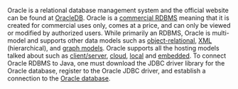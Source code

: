 Oracle is a relational database management system and the official website can be found at [OracleDB](https://www.oracle.com/database/). Oracle is a [commercial RDBMS](https://www.navisite.com/blog/open-source-vs-commercial-database-systems/) meaning that it is created for commercial uses only, comes at a price, and can only be viewed or modified by authorized users. While primarily an RDBMS, Oracle is multi-model and supports other data models such as [object-relational](https://docs.oracle.com/en/database/oracle/oracle-database/19/adobj/key-features-object-relational-model.html), [XML](https://www.oracle.com/a/tech/docs/technical-resources/technicalreport-xdb19c-21c-autonomous.pdf) (hierarchical), and [graph models](https://www.oracle.com/database/graph/). Oracle supports all the hosting models talked about such as [client/server](https://docs.oracle.com/cd/A57673_01/DOC/server/doc/SCN73/ch20.htm), [cloud](https://www.oracle.com/assets/ocloud-hosting-delivery-policies-3089853.pdf), [local](https://docs.oracle.com/cd/E24902_01/doc.91/e18843/inst_local_db.htm#EOIWD118) and [embedded](https://www.oracle.com/topics/technologies/embedded/oracle-embedded-technology.html). To connect Oracle RDBMS to Java, one must download the JDBC driver library for the Oracle database, register to the Oracle JDBC driver, and establish a connection to the [Oracle database](https://www.codejava.net/java-se/jdbc/connect-to-oracle-database-via-jdbc).

